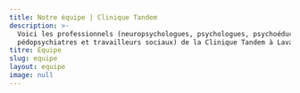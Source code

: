 ```yaml
---
title: Notre équipe | Clinique Tandem
description: >-
  Voici les professionnels (neuropsychologues, psychologues, psychoéducateurs,
  pédopsychiatres et travailleurs sociaux) de la Clinique Tandem à Laval.
titre: Équipe
slug: equipe
layout: equipe
image: null
---
```




